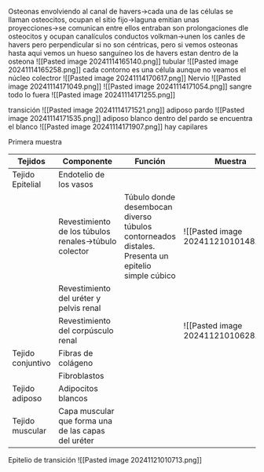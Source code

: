 Osteonas envolviendo al canal de havers→cada una de las células se llaman osteocitos, ocupan el sitio fijo→laguna
emitian unas proyecciones→se comunican entre ellos entraban son prolongaciones dle osteocitos y ocupan canalículos
conductos volkman→unen los canles de havers pero perpendicular  si no son céntricas, pero si vemos osteonas hasta  aqui vemos un hueso sanguíneo
los de havers estan dentro de la osteona
![[Pasted image 20241114165140.png]]
tubular
![[Pasted image 20241114165258.png]]
cada contorno es una célula aunque no veamos el núcleo 
colectror
![[Pasted image 20241114170617.png]]
Nervio
![[Pasted image 20241114171049.png]]
![[Pasted image 20241114171054.png]]
sangre
todo lo fuera 
![[Pasted image 20241114171255.png]]

transición
![[Pasted image 20241114171521.png]]
adiposo  pardo
![[Pasted image 20241114171535.png]]
adiposo blanco dentro del pardo se encuentra el blanco
![[Pasted image 20241114171907.png]]
hay capilares 

Primera muestra

| Tejidos           | Componente                                           | Función                                                                                           | Muestra                              |
| ----------------- | ---------------------------------------------------- | ------------------------------------------------------------------------------------------------- | ------------------------------------ |
| Tejido Epitelial  | Endotelio de los vasos                               |                                                                                                   |                                      |
|                   | Revestimiento de los túbulos renales→túbulo colector | Túbulo donde desembocan diverso túbulos contorneados distales. Presenta un epitelio simple cúbico | ![[Pasted image 20241121010148.png]] |
|                   | Revestimiento del uréter y pelvis renal              |                                                                                                   |                                      |
|                   | Revestimiento del corpúsculo renal                   |                                                                                                   | ![[Pasted image 20241121010628.png]] |
| Tejido conjuntivo | Fibras de colágeno                                   |                                                                                                   |                                      |
|                   | Fibroblastos                                         |                                                                                                   |                                      |
| Tejido adiposo    | Adipocitos blancos                                   |                                                                                                   |                                      |
| Tejido muscular   | Capa muscular que forma una de las capas del uréter  |                                                                                                   |                                      |

Epitelio de transición
![[Pasted image 20241121010713.png]]